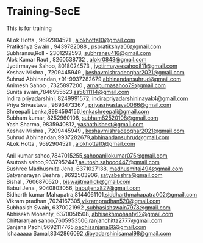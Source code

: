 # Training-SecE
This is for training

ALok Hotta , 9692904521 , alokhotta10@gmail.com</br>
Pratikshya Swain , 9439782088 , pspratikshya06@gmail.com</br>
Subhransu,Roll - 2301292593, subhransu416@gmail.com</br>
Alok Kumar Raut , 8260538732 , alokr0843@gmail.com</br>
Jyotirmayee Sahoo, 8018024573 , jyotirmayeesahoo811@gmail.com</br>
Keshav Mishra , 7209445949 , keshavmishradeoghar2021@gmail.com</br>
Suhrud Abhinandan,+91-9937282679,abhinandansuhrud@gmail.com </br>
Animesh Sahoo , 7325897200 , arnapurnasahoo79@gmail.com</br>
Sunita swain,7846955623,ss5811114@gmail.com</br>
Indira priyadarshini, 8249991572, indirapriyadarshininayak4@gmail.com</br>
Priya Srivastava , 9693473367 , priyasrivastava0066@gmail.com </br>
Shreepali Lenka,8984594156,lenkashreepali@gmail.com</br>
Subham kumar, 8252960108, subham82520108@gmail.com</br>
Yash Sharma, 9835940812, yashathisbest@gmail.com </br>
Keshav Mishra , 7209445949 , keshavmishradeoghar2021@gmail.com </br>
Suhrud Abhinandan,9937282679,abhinandansuhrud@gmail.com </br>
ALok Hotta , 9692904521 , alokhotta10@gmail.com<br>

Anil kumar sahoo,7847015255,sahooanilokumar075@gmail.com</br>
Asutosh sahoo,9337952447,asutosh.sahooo447@gmail.com</br>
Sushree Madhusmita Jena, 6371027138, madhusmitaj494@gmail.com</br>
Satyanarayan Beshra , 9692503906, satyabeshra@gmail.com</br>
Bishal , 7606870520 , biswajitmallick@gmail.com</br>
Babul Jena , 9040803056, babuljena827@gmail.com</br>
Sidharth kumar Mahapatra,8144061101,siddharthmahapatra002@gmail.com</br>
Vikram pradhan ,7024167305,vikrampradhan520@gmail.com</br>
Subhasish Swain, 6370021992 ,subhasishswain7978@gmail.com</br>
Abhisekh Mohanty, 6370058508, abhisekhmohanty12@gmail.com</br>
Chittaranjan sahoo,7605953506,ranjanchitta2777@gmail.com</br>
Sanjana Padhi,9692117765,padhisanjana66@gmail.com<br>
Ishaaaaaa Samal,8342866092,dibyadarshinisamal98@gmail.com</br>

